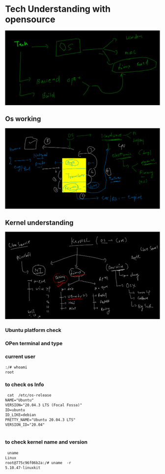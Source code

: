 # Tech Understanding with opensource 

<img src="linux1.png">

## Os working 

<img src="osw.png">

## Kernel understanding 

<img src="kernel.png">

### Ubuntu platform check 

### OPen terminal and type 

### current user 

```
:/# whoami
root

```

### to check os Info 

```
 cat  /etc/os-release 
NAME="Ubuntu"
VERSION="20.04.3 LTS (Focal Fossa)"
ID=ubuntu
ID_LIKE=debian
PRETTY_NAME="Ubuntu 20.04.3 LTS"
VERSION_ID="20.04"


```

### to check kernel name and version 

```
 uname 
Linux
root@775c96f06b2a:/# uname  -r
5.10.47-linuxkit

```

